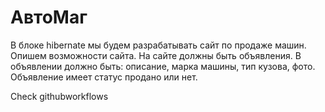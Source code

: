 # АвтоМаг

В блоке hibernate мы будем разрабатывать сайт по продаже машин.
Опишем возможности сайта.
На сайте должны быть объявления. В объявлении должно быть: описание, марка машины, тип кузова, фото.
Объявление имеет статус продано или нет.

Check githubworkflows